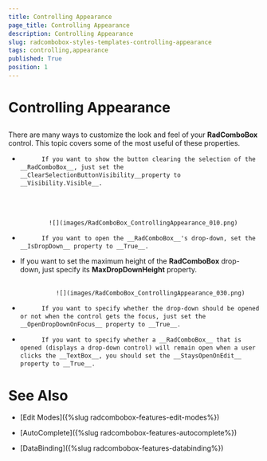 ```yaml
---
title: Controlling Appearance
page_title: Controlling Appearance
description: Controlling Appearance
slug: radcombobox-styles-templates-controlling-appearance
tags: controlling,appearance
published: True
position: 1
---
```


# Controlling Appearance



## 

There are many ways to customize the look and feel of your __RadComboBox__ control. This topic covers some of the most useful of these properties.
        

* 
            If you want to show the button clearing the selection of the __RadComboBox__, just set the __ClearSelectionButtonVisibility__property to __Visibility.Visible__.
            


                 
              ![](images/RadComboBox_ControllingAppearance_010.png)

* 
            If you want to open the __RadComboBox__'s drop-down, set the __IsDropDown__ property to __True__.
          

* If you want to set the maximum height of the __RadComboBox__ drop-down, just specify its __MaxDropDownHeight__ property.
            

                   
                ![](images/RadComboBox_ControllingAppearance_030.png)

* 
            If you want to specify whether the drop-down should be opened or not when the control gets the focus, just set the __OpenDropDownOnFocus__ property to __True__.
          

* 
            If you want to specify whether a __RadComboBox__ that is opened (displays a drop-down control) will remain open when a user clicks the __TextBox__, you should set the __StaysOpenOnEdit__ property to __True__.
          

# See Also

 * [Edit Modes]({%slug radcombobox-features-edit-modes%})

 * [AutoComplete]({%slug radcombobox-features-autocomplete%})

 * [DataBinding]({%slug radcombobox-features-databinding%})

